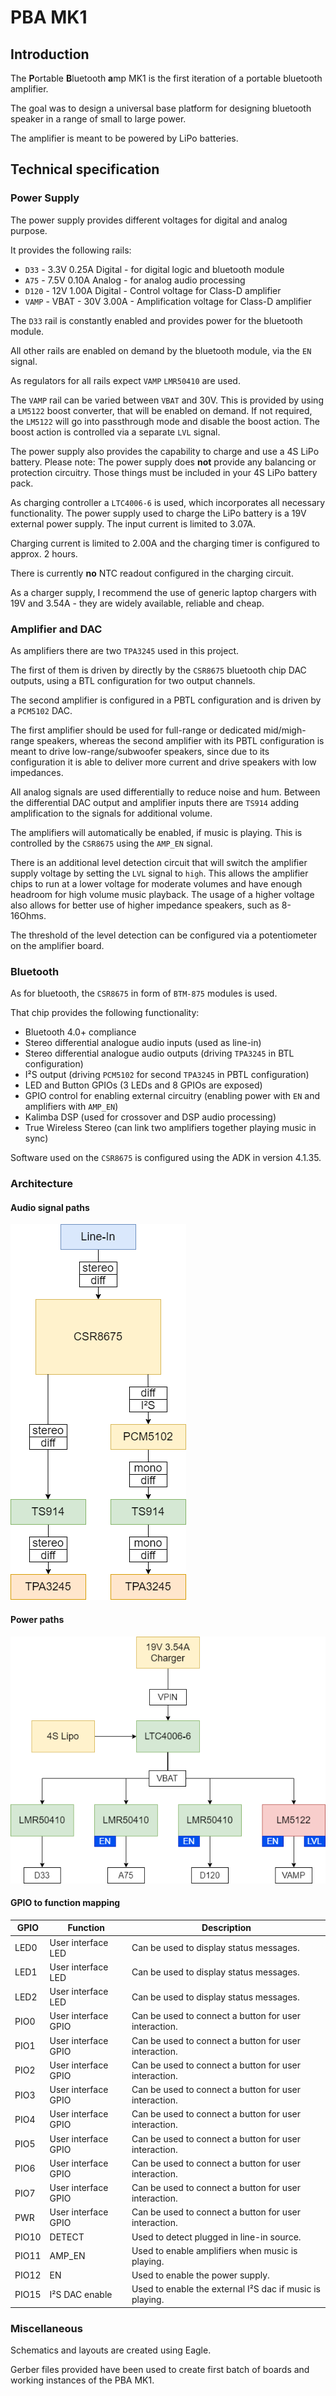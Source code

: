 # PBA MK1

## Introduction

The **P**ortable **B**luetooth **a**mp MK1 is the first iteration of a portable bluetooth amplifier.

The goal was to design a universal base platform for designing bluetooth speaker in a range of small to large power.

The amplifier is meant to be powered by LiPo batteries.

## Technical specification

### Power Supply

The power supply provides different voltages for digital and analog purpose.

It provides the following rails:

- `D33` - 3.3V 0.25A Digital - for digital logic and bluetooth module
- `A75` - 7.5V 0.10A Analog - for analog audio processing
- `D120` - 12V 1.00A Digital - Control voltage for Class-D amplifier
- `VAMP` - VBAT - 30V 3.00A - Amplification voltage for Class-D amplifier

The `D33` rail is constantly enabled and provides power for the bluetooth module.

All other rails are enabled on demand by the bluetooth module, via the `EN` signal.

As regulators for all rails expect `VAMP` `LMR50410` are used.

The `VAMP` rail can be varied between `VBAT` and 30V. This is provided by using a `LM5122` boost converter, that will be enabled on demand. If not required, the `LM5122` will go into passthrough mode and disable the boost action. The boost action is controlled via a separate `LVL` signal.

The power supply also provides the capability to charge and use a 4S LiPo battery. Please note: The power supply does **not** provide any balancing or protection circuitry. Those things must be included in your 4S LiPo battery pack.

As charging controller a `LTC4006-6` is used, which incorporates all necessary functionality.
The power supply used to charge the LiPo battery is a 19V external power supply. The input current is limited to 3.07A.

Charging current is limited to 2.00A and the charging timer is configured to approx. 2 hours.

There is currently **no** NTC readout configured in the charging circuit.

As a charger supply, I recommend the use of generic laptop chargers with 19V and 3.54A - they are widely available, reliable and cheap.

### Amplifier and DAC

As amplifiers there are two `TPA3245` used in this project.

The first of them is driven by directly by the `CSR8675` bluetooth chip DAC outputs, using a BTL configuration for two output channels.

The second amplifier is configured in a PBTL configuration and is driven by a `PCM5102` DAC.

The first amplifier should be used for full-range or dedicated mid/migh-range speakers, whereas the second amplifier with its PBTL configuration is meant to drive low-range/subwoofer speakers, since due to its configuration it is able to deliver more current and drive speakers with low impedances.

All analog signals are used differentially to reduce noise and hum. Between the differential DAC output and amplifier inputs there are `TS914` adding amplification to the signals for additional volume.

The amplifiers will automatically be enabled, if music is playing. This is controlled by the `CSR8675` using the `AMP_EN` signal.

There is an additional level detection circuit that will switch the amplifier supply voltage by setting the `LVL` signal to `high`. This allows the amplifier chips to run at a lower voltage for moderate volumes and have enough headroom for high volume music playback. The usage of a higher voltage also allows for better use of higher impedance speakers, such as 8-16Ohms.

The threshold of the level detection can be configured via a potentiometer on the amplifier board.

### Bluetooth

As for bluetooth, the `CSR8675` in form of `BTM-875` modules is used.

That chip provides the following functionality:

- Bluetooth 4.0+ compliance
- Stereo differential analogue audio inputs (used as line-in)
- Stereo differential analogue audio outputs (driving `TPA3245` in BTL configuration)
- I²S output (driving `PCM5102` for second `TPA3245` in PBTL configuration)
- LED and Button GPIOs (3 LEDs and 8 GPIOs are exposed)
- GPIO control for enabling external circuitry (enabling power with `EN` and amplifiers with `AMP_EN`)
- Kalimba DSP (used for crossover and DSP audio processing)
- True Wireless Stereo (can link two amplifiers together playing music in sync)

Software used on the `CSR8675` is configured using the ADK in version 4.1.35.

### Architecture

#### Audio signal paths

![Audio Signal Paths](docs/audio_signal_paths.png)

#### Power paths

![Power Paths](docs/power_paths.png)

#### GPIO to function mapping

|GPIO|Function|Description|
|--|--|--|
|LED0|User interface LED|Can be used to display status messages.|
|LED1|User interface LED|Can be used to display status messages.|
|LED2|User interface LED|Can be used to display status messages.|
|PIO0|User interface GPIO|Can be used to connect a button for user interaction.|
|PIO1|User interface GPIO|Can be used to connect a button for user interaction.|
|PIO2|User interface GPIO|Can be used to connect a button for user interaction.|
|PIO3|User interface GPIO|Can be used to connect a button for user interaction.|
|PIO4|User interface GPIO|Can be used to connect a button for user interaction.|
|PIO5|User interface GPIO|Can be used to connect a button for user interaction.|
|PIO6|User interface GPIO|Can be used to connect a button for user interaction.|
|PIO7|User interface GPIO|Can be used to connect a button for user interaction.|
|PWR|User interface GPIO|Can be used to connect a button for user interaction.|
|PIO10|DETECT|Used to detect plugged in line-in source.|
|PIO11|AMP_EN|Used to enable amplifiers when music is playing.|
|PIO12|EN|Used to enable the power supply.|
|PIO15|I²S DAC enable|Used to enable the external I²S dac if music is playing.|

### Miscellaneous

Schematics and layouts are created using Eagle.

Gerber files provided have been used to create first batch of boards and working instances of the PBA MK1.
